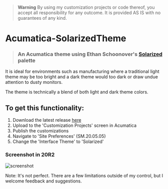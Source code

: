 > **Warning**  By using my customization projects or code thereof, you accept all responsibility for any outcome. It is provided AS IS with no guarantees of any kind.

# Acumatica-SolarizedTheme
> ### An Acumatica theme using Ethan Schoonover's [Solarized](https://ethanschoonover.com/solarized/) palette

It is ideal for environments such as manufacturing where a traditional light theme may be too bright and a dark theme would too dark or draw undue attention to dusty monitors.

The theme is technically a blend of both light and dark theme colors.

## To get this functionality:
1. Download the latest release [here](https://github.com/beardedmogul/Acumatica-SolarizedTheme/releases/download/20r2/SolarizedBlendTheme.zip)
1. Upload to the 'Customization Projects' screen in Acumatica
1. Publish the customizations
1. Navigate to 'Site Preferences' (SM.20.05.05)
1. Change the 'Interface Theme' to 'Solarized'

### Screenshot in 20R2
![screenshot](/20r2/theme.png) 

Note:
It's not perfect. There are a few limitations outside of my control, but I welcome feedback and suggestions.
